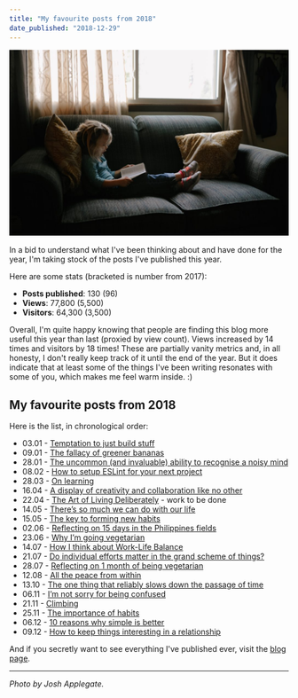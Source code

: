 ```yaml
---
title: "My favourite posts from 2018"
date_published: "2018-12-29"
---
```


![favourite posts from 2018 nick ang](images/favourite-posts-from-2018-nick-ang-1024x682.jpg)

In a bid to understand what I've been thinking about and have done for the year, I'm taking stock of the posts I've published this year.

Here are some stats (bracketed is number from 2017):

- **Posts published**: 130 (96)
- **Views**: 77,800 (5,500)
- **Visitors**: 64,300 (3,500)

Overall, I'm quite happy knowing that people are finding this blog more useful this year than last (proxied by view count). Views increased by 14 times and visitors by 18 times! These are partially vanity metrics and, in all honesty, I don't really keep track of it until the end of the year. But it does indicate that at least some of the things I've been writing resonates with some of you, which makes me feel warm inside. :)

## My favourite posts from 2018

Here is the list, in chronological order:

- 03.01 - [Temptation to just build stuff](/2018-01-03-temptation-to-just-build-stuff/) 
- 09.01 - [The fallacy of greener bananas](/2018-01-09-fallacy-greener-bananas/) 
- 28.01 - [The uncommon (and invaluable) ability to recognise a noisy mind](/2018-01-28-uncommon-invaluable-ability-recognise-noisy-mind/) 
- 08.02 - [How to setup ESLint for your next project](/2018-02-08-setup-eslint-next-project/) 
- 28.03 - [On learning](/2018-03-28-on-learning/) 
- 16.04 - [A display of creativity and collaboration like no other](/2018-04-15-a-display-of-creativity-and-collaboration-like-no-other/) 
- 22.04 - [The Art of Living Deliberately](/2018-04-21-art-of-living-deliberately/) - work to be done 
- 14.05 - [There’s so much we can do with our life](/2018-05-14-so-much-we-can-do-with-our-life/) 
- 15.05 - [The key to forming new habits](/2018-05-15-key-to-forming-new-habits/) 
- 02.06 - [Reflecting on 15 days in the Philippines fields](/2018-06-02-philippines-field-trip/) 
- 23.06 - [Why I’m going vegetarian](/2018-06-22-why-im-going-vegetarian/) 
- 14.07 - [How I think about Work-Life Balance](/2018-07-14-work-life-balance/) 
- 21.07 - [Do individual efforts matter in the grand scheme of things?](/2018-07-21-do-individual-efforts-matter/) 
- 28.07 - [Reflecting on 1 month of being vegetarian](/2018-07-28-reflecting-on-1-month-of-being-vegetarian/) 
- 12.08 - [All the peace from within](/2018-08-12-all-the-peace-from-within/) 
- 13.10 - [The one thing that reliably slows down the passage of time](/2018-10-13-the-one-thing-that-reliably-slows-down-the-passage-of-time/) 
- 06.11 - [I’m not sorry for being confused](/2018-11-06-im-not-sorry-for-being-confused/) 
- 21.11 - [Climbing](/2018-11-21-climbing/) 
- 25.11 - [The importance of habits](/2018-11-25-the-importance-of-habits/) 
- 06.12 - [10 reasons why simple is better](/2018-12-06-10-reasons-why-simple-is-better/) 
- 09.12 - [How to keep things interesting in a relationship](/2018-12-08-how-to-keep-things-interesting-in-a-relationship/)

And if you secretly want to see everything I've published ever, visit the [blog page](/blog/).

* * *

_Photo by Josh Applegate._

